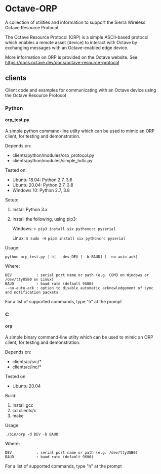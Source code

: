 # Octave-ORP

A collection of utilities and information to support the Sierra Wireless Octave Resource Protocol.

The Octave Resource Protocol (ORP) is a simple ASCII-based protocol which enables a remote asset (device) to interact with Octave by exchanging messages with an Octave-enabled edge device.

More information on ORP is provided on the Octave website.  See: https://docs.octave.dev/docs/octave-resource-protocol

## clients

Client code and examples for communicating with an Octave device using the Octave Resource Protocol

### Python

#### orp_test.py

A simple python command-line utilty which can be used to mimic an ORP client, for testing and demonstration.

Depends on:
- clients/python/modules/orp_protocol.py
- clients/python/modules/simple_hdlc.py

Tested on:
- Ubuntu 18.04: Python 2.7, 3.6
- Ubuntu 20.04: Python 2.7, 3.8
- Windows 10: Python 2.7, 3.8

Setup:
1. Install Python 3.x
2. Install the following, using pip3:

   Windows:
   `> pip3 install six pythoncrc pyserial`

   Linux:
   `$ sudo -H pip3 install six pythoncrc pyserial`

Usage:

    python orp_test.py [-h] --dev DEV [--b BAUD] [--no-auto-ack]

Where:

    DEV           : serial port name or path (e.g. COM3 on Windows or /dev/ttyUSB0 on Linux)
    BAUD          : baud rate (default 9600)
    --no-auto-ack : option to disable automatic acknowledgement of sync and notification packets

For a list of supported commands, type "h" at the prompt

### C

#### orp

A simple binary command-line utilty which can be used to mimic an ORP client, for testing and demonstration.

Depends on:
- clients/c/src/*
- clients/c/inc/*

Tested on:
- Ubuntu 20.04

Build:
1. Install gcc
2. cd clients/c
3. make

Usage:

    ./bin/orp -d DEV -b BAUD

Where:

    DEV           : serial port name or path (e.g. /dev/ttyUSB0)
    BAUD          : baud rate (default 9600)

For a list of supported commands, type "h" at the prompt
